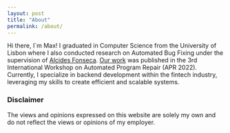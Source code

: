 ```yaml
---
layout: post
title: "About"
permalink: /about/
---
```


Hi there, I´m Max! I graduated in Computer Science from the University of Lisbon where I also conducted research on Automated Bug Fixing under the supervision of [Alcides Fonseca](https://alcidesfonseca.com/). [Our work](https://dl.acm.org/doi/10.1145/3524459.3527345) was published in the 3rd International Workshop on Automated Program Repair (APR 2022). Currently, I specialize in backend development within the fintech industry, leveraging my skills to create efficient and scalable systems.

### Disclaimer
The views and opinions expressed on this website are solely my own and do not reflect the views or opinions of my employer.